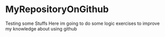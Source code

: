 # MyRepositoryOnGithub
Testing some Stuffs
Here im going to do some logic exercises to improve my knowledge about using github
